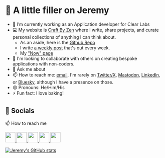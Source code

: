 <!--
**jermspeaks/jermspeaks** is a ✨ _special_ ✨ repository because its `README.md` (this file) appears on your GitHub profile.

Here are some ideas to get you started:

- 🔭 I’m currently working on ...
- 🌱 I’m currently learning ...
- 👯 I’m looking to collaborate on ...
- 🤔 I’m looking for help with ...
- 💬 Ask me about ...
- 📫 How to reach me: ...
- 😄 Pronouns: ...
- ⚡ Fun fact: ...
-->

# 👋 A little filler on Jeremy

- 🧬 I’m currently working as an Application developer for Clear Labs
- 💻 My website is [Craft By Zen](https://craftbyzen.com/) where I write, share projects, and curate personal collections of anything I can think about.
  - As an aside, here is the [Github Repo](https://github.com/jermspeaks/jermspeaks.github.io)
  - I write [a weekly post](https://craftbyzen.com/blog/tag/weekly) that's out every week.
  - My ["Now" page](https://craftbyzen.com/now/)
- 🤖 I'm looking to collaborate with others on creating bespoke applications with non-coders.
- 💬 Ask me about 
- 📫 How to reach me: [email](mailto:jeremy@craftbyzen.com). I'm rarely on [Twitter/X](https://twitter.com/jermspeaks), [Mastodon](https://mastodon.online/@jermspeaks), [LinkedIn](https://www.linkedin.com/in/jeremynwong/), or [Bluesky](https://bsky.app/profile/jermspeaks.bsky.social), although I have a presence on those.
- 😄 Pronouns: He/Him/His
- ⚡ Fun fact: I love baking!

## 💬 Socials

📫 How to reach me

<p align="left">
  <a href="https://craftbyzen.com/rss.xml" target="_blank" rel="noreferrer">
    <img src="https://raw.githubusercontent.com/danielcranney/readme-generator/main/public/icons/socials/rss.svg" width="32" height="32" />
  </a>
  <a href="https://www.github.com/jermspeaks" target="_blank" rel="noreferrer">
    <img src="https://raw.githubusercontent.com/danielcranney/readme-generator/main/public/icons/socials/github.svg" width="32" height="32" />
  </a>
  <a href="https://dev.to/jermspeaks" target="_blank" rel="noreferrer">
    <img src="https://raw.githubusercontent.com/danielcranney/readme-generator/main/public/icons/socials/devdotto.svg" width="32" height="32" />
  </a>
  <a href="https://www.linkedin.com/in/jeremynwong" target="_blank" rel="noreferrer">
    <img src="https://raw.githubusercontent.com/danielcranney/readme-generator/main/public/icons/socials/linkedin.svg" width="32" height="32" />
  </a>
  <a href="https://www.twitter.com/jermspeaks" target="_blank" rel="noreferrer">
    <img src="https://raw.githubusercontent.com/danielcranney/readme-generator/main/public/icons/socials/twitter.svg" width="32" height="32" />
  </a>
</p>

[![Jeremy's GitHub stats](https://github-readme-stats.vercel.app/api?username=jermspeaks&count_private=true&show_icons=true)](https://github.com/anuraghazra/github-readme-stats)

